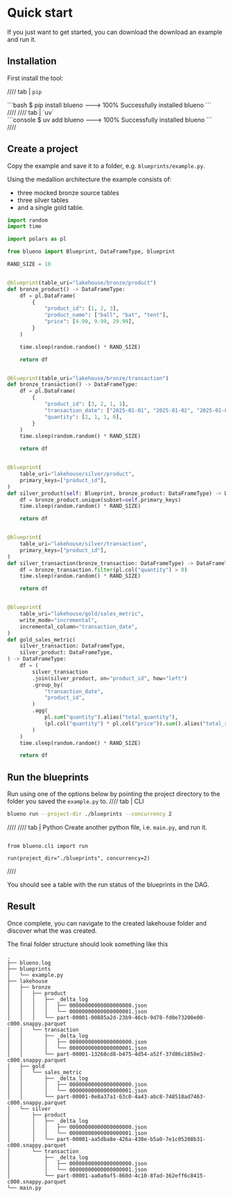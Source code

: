 # Quick start

If you just want to get started, you can download the download an example and run it.

## Installation
First install the tool:

//// tab | `pip`

<div class="termy">
```bash
$ pip install blueno
---> 100%
Successfully installed blueno
```
</div>
////
//// tab | `uv`
<div class="termy">
```console
$ uv add blueno
---> 100%
Successfully installed blueno
```
</div>
////

## Create a project

Copy the example and save it to a folder, e.g. `blueprints/example.py`.

Using the medallion architecture the example consists of:

- three mocked bronze source tables
- three silver tables
-  and a single gold table.

```python
import random
import time

import polars as pl

from blueno import Blueprint, DataFrameType, blueprint

RAND_SIZE = 10


@blueprint(table_uri="lakehouse/bronze/product")
def bronze_product() -> DataFrameType:
    df = pl.DataFrame(
        {
            "product_id": [1, 2, 3],
            "product_name": ["ball", "bat", "tent"],
            "price": [4.99, 9.99, 29.99],
        }
    )

    time.sleep(random.random() * RAND_SIZE)

    return df


@blueprint(table_uri="lakehouse/bronze/transaction")
def bronze_transaction() -> DataFrameType:
    df = pl.DataFrame(
        {
            "product_id": [3, 2, 1, 1],
            "transaction_date": ["2025-01-01", "2025-01-02", "2025-01-03", "2025-01-04"],
            "quantity": [2, 1, 1, 0],
        }
    )
    time.sleep(random.random() * RAND_SIZE)

    return df


@blueprint(
    table_uri="lakehouse/silver/product",
    primary_keys=["product_id"],
)
def silver_product(self: Blueprint, bronze_product: DataFrameType) -> DataFrameType:
    df = bronze_product.unique(subset=self.primary_keys)
    time.sleep(random.random() * RAND_SIZE)

    return df


@blueprint(
    table_uri="lakehouse/silver/transaction",
    primary_keys=["product_id"],
)
def silver_transaction(bronze_transaction: DataFrameType) -> DataFrameType:
    df = bronze_transaction.filter(pl.col("quantity") > 0)
    time.sleep(random.random() * RAND_SIZE)

    return df


@blueprint(
    table_uri="lakehouse/gold/sales_metric",
    write_mode="incremental",
    incremental_column="transaction_date",
)
def gold_sales_metric(
    silver_transaction: DataFrameType,
    silver_product: DataFrameType,
) -> DataFrameType:
    df = (
        silver_transaction
        .join(silver_product, on="product_id", how="left")
        .group_by(
            "transaction_date",
            "product_id",
        )
        .agg(
            pl.sum("quantity").alias("total_quantity"),
            (pl.col("quantity") * pl.col("price")).sum().alias("total_sales"),
        )
    )
    time.sleep(random.random() * RAND_SIZE)

    return df

```

## Run the blueprints

Run using one of the options below by pointing the project directory to the folder you saved the `example.py` to.
//// tab | CLI
```bash
blueno run --project-dir ./blueprints --concurrency 2
```
////
//// tab | Python
Create another python file, i.e. `main.py`, and run it.

```{.python notest}

from blueno.cli import run

run(project_dir="./blueprints", concurrency=2)
```
////

You should see a table with the run status of the blueprints in the DAG.

## Result

Once complete, you can navigate to the created lakehouse folder and discover what the was created.

The final folder structure should look something like this

```console
.
├── blueno.log
├── blueprints
│   └── example.py
├── lakehouse
│   ├── bronze
│   │   ├── product
│   │   │   ├── _delta_log
│   │   │   │   ├── 00000000000000000000.json
│   │   │   │   └── 00000000000000000001.json
│   │   │   └── part-00001-00885a2d-23b9-46cb-9d78-fd0e73200e00-c000.snappy.parquet
│   │   └── transaction
│   │       ├── _delta_log
│   │       │   ├── 00000000000000000000.json
│   │       │   └── 00000000000000000001.json
│   │       └── part-00001-13268cd8-b475-4d54-a52f-37d86c1858e2-c000.snappy.parquet
│   ├── gold
│   │   └── sales_metric
│   │       ├── _delta_log
│   │       │   ├── 00000000000000000000.json
│   │       │   └── 00000000000000000001.json
│   │       └── part-00001-0e8a37a1-63c0-4a43-abc8-748518ad7463-c000.snappy.parquet
│   └── silver
│       ├── product
│       │   ├── _delta_log
│       │   │   ├── 00000000000000000000.json
│       │   │   └── 00000000000000000001.json
│       │   └── part-00001-aa5dba8e-426a-438e-b5a0-7e1c05208b31-c000.snappy.parquet
│       └── transaction
│           ├── _delta_log
│           │   ├── 00000000000000000000.json
│           │   └── 00000000000000000001.json
│           └── part-00001-aa0a9af5-860d-4c10-8fad-362eff6c8415-c000.snappy.parquet
└── main.py
```

